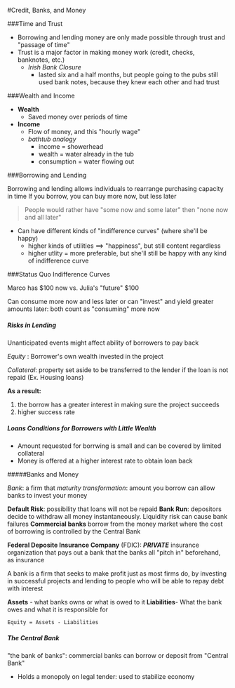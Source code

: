 #Credit, Banks, and Money

###Time and Trust

- Borrowing and lending money are only made possible through trust and "passage of time"
- Trust is a major factor in making money work (credit, checks, banknotes, etc.)
  - _Irish Bank Closure_
	- lasted six and a half months, but people going to the pubs still used bank notes, because they knew each other and had trust

###Wealth and Income

- **Wealth**
  - Saved money over periods of time
- **Income**
  - Flow of money, and this "hourly wage"
  - _bathtub analogy_
	- income = showerhead
	- wealth = water already in the tub
	- consumption = water flowing out

###Borrowing and Lending

Borrowing and lending allows individuals to rearrange purchasing capacity in time
If you borrow, you can buy more now, but less later

> People would rather have "some now and some later" then "none now and all later"

- Can have different kinds of "indifference curves" (where she'll be happy)
  - higher kinds of utilities ==> "happiness", but still content regardless
  - higher utlity = more preferable, but she'll still be happy with any kind of indifference curve

###Status Quo Indifference Curves

Marco has $100 now vs. Julia's "future" $100

Can consume more now and less later or can "invest" and yield greater amounts later: both count as "consuming" more now

##### Risks in Lending

Unanticipated events might affect ability of borrowers to pay back

_Equity_ : Borrower's own wealth invested in the project

_Collateral_: property set aside to be transferred to the lender if the loan is not repaid (Ex. Housing loans)

**As a result:**

1. the borrow has a greater interest in making sure the project succeeds
2. higher success rate

##### Loans Conditions for Borrowers with Little Wealth

- Amount requested for borrwing is small and can be covered by limited collateral
- Money is offered at a higher interest rate to obtain loan back

#####Banks and Money

_Bank_: a firm that
_maturity transformation_: amount you borrow can allow banks to invest your money

**Default Risk**: possibility that loans will not be repaid
**Bank Run**: depositors decide to withdraw all money instantaneously. Liquidity risk can cause bank failures
**Commercial banks** borrow from the money market where the cost of borrowing is controlled by the Central Bank

**Federal Deposite Insurance Company** (FDIC): _**PRIVATE**_ insurance organization that pays out a bank that the banks all "pitch in" beforehand, as insurance

A bank is a firm that seeks to make profit just as most firms do, by investing in successful projects and lending to people who will be able to repay debt with interest

**Assets** - what banks owns or what is owed to it
**Liabilities**- What the bank owes and what it is responsible for

`Equity = Assets - Liabilities`

##### The Central Bank

"the bank of banks": commercial banks can borrow or deposit from "Central Bank"
- Holds a monopoly on legal tender: used to stabilize economy


